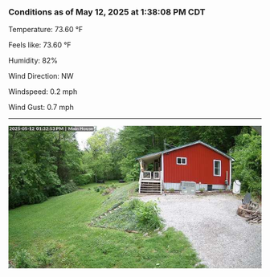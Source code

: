 ### Conditions as of May 12, 2025 at 1:38:08 PM CDT 

Temperature: 73.60 &deg;F

Feels like: 73.60 &deg;F

Humidity: 82%

Wind Direction: NW

Windspeed: 0.2 mph

Wind Gust: 0.7 mph

---

<img src="./images/latest.jpeg"/>


